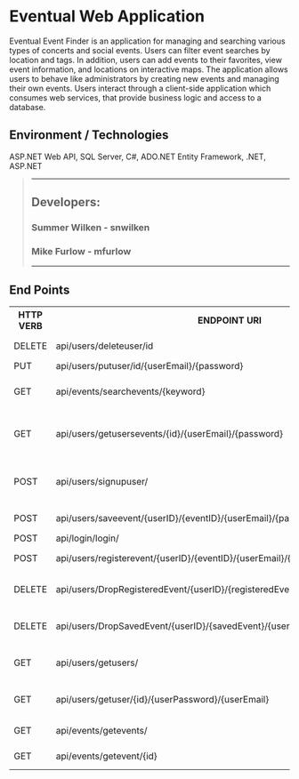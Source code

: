 # Eventual Web Application

Eventual Event Finder is an application for managing and searching various types of concerts and social events. Users can filter event searches by location and tags. In addition, users can add events to their favorites, view event information, and locations on interactive maps. The application allows users to behave like administrators by creating new events and managing their own events. Users interact through a client-side application which consumes web services, that provide business logic and access to a database.

## Environment / Technologies 
ASP.NET Web API, SQL Server, C#, ADO.NET Entity Framework, .NET, ASP.NET

>---
> ## Developers:
> ### Summer Wilken                       - snwilken<br/>
> ### Mike Furlow                         - mfurlow<br/>
>---

## End Points
<table>

<tr>
<th>HTTP VERB</th>
<th>ENDPOINT URI</th>
<th>DESCRIPTION</th>
</tr>

<tr>
<td>DELETE</td>
<td>api/users/deleteuser/id</td>
<td>Delete specific user</td>
</tr>

<tr>
<td>PUT</td>
<td>api/users/putuser/id/{userEmail}/{password}</td>
<td>Update user</td>
</tr>

<tr>
<td>GET</td>
<td>api/events/searchevents/{keyword}</td>
<td>Search based on title and event type</td>
</tr>

<tr>
<td>GET</td>
<td>api/users/getusersevents/{id}/{userEmail}/{password}</td>
<td>Returns all rsvp’d, saved, and past events</td>
</tr>

<tr>
<td>POST</td>
<td>api/users/signupuser/</td>    
<td>[FROM BODY - User] Create new user</td>
</tr>

<tr>
<td>POST</td>
<td>api/users/saveevent/{userID}/{eventID}/{userEmail}/{password}</td>
<td>Save event to specific user</td>
</tr>

<tr>
<td>POST</td>
<td>api/login/login/</td>
<td>Login user</td>
</tr>

<tr>
<td>POST</td>
<td>api/users/registerevent/{userID}/{eventID}/{userEmail}/{password}</td>
<td>RSVP event to user</td>
</tr>

<tr>
<td>DELETE</td>
<td>api/users/DropRegisteredEvent/{userID}/{registeredEvent}/{userEmail}/{password}</td>
<td>Delete event from user’s list of events</td>
</tr>

<tr>
<td>DELETE</td>
<td>api/users/DropSavedEvent/{userID}/{savedEvent}/{userEmail}/{userPassword}</td>
<td>Delete saved event user’s list of events</td>
</tr>

<tr>
<td>GET</td>
<td>api/users/getusers/</td>
<td>Returns all users in database</td>
</tr>

<tr>
<td>GET</td>
<td>api/users/getuser/{id}/{userPassword}/{userEmail}</td>
<td>Gets specific user information</td>
</tr>

<tr>
<td>GET</td>
<td>api/events/getevents/</td>
<td>Gets all events</td>
</tr>

<tr>
<td>GET</td>
<td>api/events/getevent/{id}</td>
<td>Gets specific event</td>
</tr>
<table>
